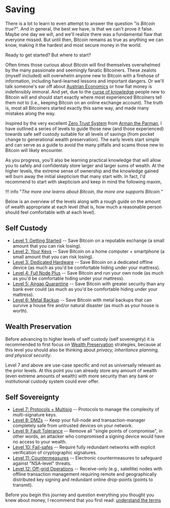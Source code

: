 # Saving

<!--
Lord Jesus Christ
Son of God
Have mercy on me, a sinner

-->


There is a lot to learn to even attempt
 to answer the question *"is Bitcoin true?"*.
And in general, the best we have, is that
 we can't prove it false.
Maybe one day we will, and we'll realize 
 there was a fundamental flaw that everyone missed.
But until then, Bitcoin remains as true as anything we
 can know, making it the hardest and
 most secure money in the world.

Ready to get started? But where to start?

Often times those curious about Bitcoin
 will find themselves overwhelmed by the
 many passionate and seemingly fanatic
 Bitcoiners.
These zealots (myself included) will overwhelm anyone new to Bitcoin
 with a firehose of information, including
 hard-learned lessons and important
 dangers.
Or we'll talk someone's ear off about 
 [Austrian Economics](https://mises.org/what-austrian-economics)
 or how fiat money is indefensibly immoral.
And yet, due to the 
 [curse of knowledge](https://en.wikipedia.org/wiki/Curse_of_knowledge)
 people new to Bitcoin will and should start 
 exactly where most experienced
 Bitcoiners tell them not to (i.e., keeping Bitcoin on an online exchange account).
The truth is, most all Bitcoiners started exactly this same way,
 and made many mistakes along the way.

Inspired by the very excellent 
 [Zero Trust System](https://armantheparman.com/bitcoin-storage-get-better/)
 from 
 [Arman the Parman](https://armantheparman.com/about-contact/),
 I have outlined a series of levels to guide those
 new (and those experienced) towards 
 safe self custody suitable for all levels of savings
 (from pocket change to generational wealth preservation).
The early levels start simple and can serve as a guide
 to avoid the many pitfalls and scams those new
 to Bitcoin will likely encounter.

As you progress, you'll also be learning practical
 knowledge that will allow you to safely and
 confidentaly store larger and larger sums of wealth.
At the higher levels, the extreme sense of ownership
 and the knowledge gained will burn away the
 initial skepticism that many start with.
In fact, I'd recommend to start with skepticism
 and keep in mind the following maxim,

!!! info "*The more one learns about Bitcoin, the more one supports Bitcoin.*"
 
Below is an overview of the levels along with 
 a rough guide on the amount of wealth
 appropriate at each level (that is,
 how much a reasonable person should
 feel comfortable with at each level).

## Self Custody

* [Level 1: Getting Started](self-custody/level-1/) -- Save Bitcoin on a reputable exchange (a small amount that you can risk losing).
* [Level 2: Your Keys](self-custody/level-2/) -- Save Bitcoin on a home computer + smartphone (a small amount that you can risk losing).
* [Level 3: Dedicated Hardware](self-custody/level-3/) -- Save Bitcoin on a dedicated offline device (as much as you'd be comfortable hiding under your mattress).
* [Level 4: Full Node Plus](self-custody/level-4/) -- Save Bitcoin and run your own node (as much as you'd be comfortable hiding under your mattress).
* [Level 5: Airgap Quarantine](self-custody/level-5/) -- Save Bitcoin with greater security than any bank ever could (as much as you'd be comfortable hiding under your mattress).
* [Level 6: Metal Backup](self-custody/level-6/) -- Save Bitcoin with metal backups that can survive a house fire and/or natural disaster (as much as your house is worth).

## Wealth Preservation

Before advancing to higher levels of
 self custody (self sovereignty)
 it is recommended to first focus on
 [Wealth Preservation](wealth/)
 strategies,
 because at this level you should also
 be thinking about
 *privacy, inheritance planning,
 and physical security*.

Level 7 and above are use-case specific
 and not as universally relevant as
 the prior levels. 
At this point you can already store any
 amount of wealth
 (even extreme amounts of wealth)
 with more security than any bank or
 institutional custody system could ever offer.

## Self Sovereignty
* [Level 7: Protocols + Multisig](self-sovereignty/level-7/) -- Protocols to manage the complexity of multi-signature keys.
* [Level 8: DMZs](self-sovereignty/level-8/) -- Keep your full-node and transaction-manager completely safe from untrusted devices on your network.
* [Level 9: Fault Tolerance](self-sovereignty/level-9/) -- Remove all "single points of compromise", in other words, an attacker who compromised a signing device would have no access to your wealth.
* [Level 10: Fail-safes](self-sovereignty/level-10/) -- Require fully redundant networks with explicit verification of cryptographic signatures.
* [Level 11: Countermeasures](self-sovereignty/level-11/) -- Electronic countermeasures to safeguard against "NSA-level" threats.
* [Level 12: Off-grid Operations](self-sovereignty/level-12/) -- Receive-only (e.g., satellite) nodes with offline transaction management requiring remote and geographically distributed key signing and redundant online drop-points (points to transmit).


Before you begin this journey and question everything you thought you knew about money,
 I recommend that you first read:
 [understand the terms](understand-the-terms.md)
